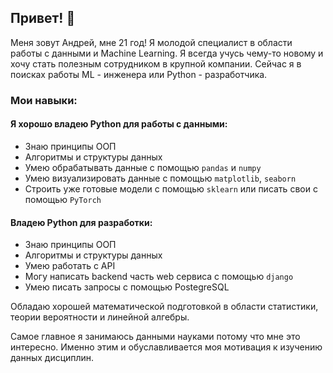 ## Привет! 👋

Меня зовут Андрей, мне 21 год!
Я молодой специалист в области работы с данными и Machine Learning. Я всегда учусь чему-то новому и хочу стать полезным сотрудником в крупной компании. 
Сейчас я в поисках работы ML - инженера или Python - разработчика. 

### Мои навыки:

#### Я хорошо владею Python для работы с данными:

- Знаю принципы ООП
- Алгоритмы и структуры данных
- Умею обрабатывать данные с помощью `pandas` и `numpy`
- Умею визуализировать данные с помощью `matplotlib`, `seaborn`
- Строить уже готовые модели с помощью `sklearn` или писать свои с помощью `PyTorch`

#### Владею Python для разработки:

- Знаю принципы ООП
- Алгоритмы и структуры данных
- Умею работать с API
- Могу написать backend часть web сервиса с помощью `django`
- Умею писать запросы с помощью PostegreSQL

Обладаю хорошей математической подготовкой в области статистики, теории вероятности и линейной алгебры. 

Самое главное я занимаюсь данными науками потому что мне это интересно. Именно этим и обуславливается моя мотивация к изучению данных дисциплин. 

<!--
**ndrtsplv/ndrtsplv** is a ✨ _special_ ✨ repository because its `README.md` (this file) appears on your GitHub profile.

Here are some ideas to get you started:

- 🔭 I’m currently working on ...
- 🌱 I’m currently learning ...
- 👯 I’m looking to collaborate on ...
- 🤔 I’m looking for help with ...
- 💬 Ask me about ...
- 📫 How to reach me: ...
- 😄 Pronouns: ...
- ⚡ Fun fact: ...
-->
